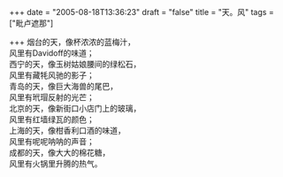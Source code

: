 +++
date = "2005-08-18T13:36:23"
draft = "false"
title = "天。风"
tags = ["毗卢遮那"]

+++
烟台的天，像杯浓浓的蓝梅汁，  
风里有Davidoff的味道；  
西宁的天，像玉树姑娘腰间的绿松石，  
风里有藏牦风驰的影子；  
青岛的天，像巨大海兽的尾巴，  
风里有玳瑁反射的光芒；  
北京的天，像新街口小店门上的玻璃，  
风里有红墙绿瓦的颜色；  
上海的天，像柑香利口酒的味道，  
风里有呢呢呐呐的声音；  
成都的天，像大大的棉花糖，  
风里有火锅里升腾的热气。  